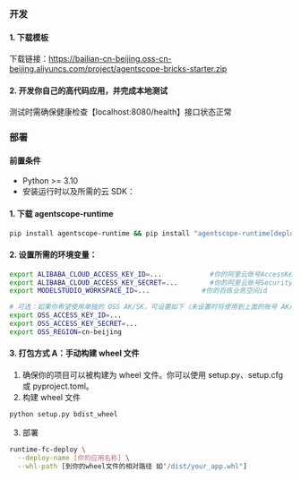 ### 开发
#### 1. 下载模板
下载链接：https://bailian-cn-beijing.oss-cn-beijing.aliyuncs.com/project/agentscope-bricks-starter.zip

#### 2. 开发你自己的高代码应用，并完成本地测试
测试时需确保健康检查【localhost:8080/health】接口状态正常

### 部署
#### 前置条件
- Python >= 3.10
- 安装运行时以及所需的云 SDK：
#### 1. 下载 agentscope-runtime
```bash
pip install agentscope-runtime && pip install "agentscope-runtime[deployment]"
```
#### 2. 设置所需的环境变量：
```bash
export ALIBABA_CLOUD_ACCESS_KEY_ID=...            #你的阿里云账号AccessKey（必填）
export ALIBABA_CLOUD_ACCESS_KEY_SECRET=...        #你的阿里云账号SecurityKey（必填）
export MODELSTUDIO_WORKSPACE_ID=...             #你的百炼业务空间id

# 可选：如果你希望使用单独的 OSS AK/SK，可设置如下（未设置时将使用到上面的账号 AK/SK），请确保账号有 OSS 的读写权限
export OSS_ACCESS_KEY_ID=...
export OSS_ACCESS_KEY_SECRET=...
export OSS_REGION=cn-beijing
```
#### 3. 打包方式 A：手动构建 wheel 文件
1. 确保你的项目可以被构建为 wheel 文件。你可以使用 setup.py、setup.cfg 或 pyproject.toml。
2. 构建 wheel 文件
```bash
python setup.py bdist_wheel
```
3. 部署
```bash
runtime-fc-deploy \
  --deploy-name [你的应用名称] \
  --whl-path [到你的wheel文件的相对路径 如"/dist/your_app.whl"]
 ```